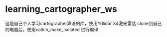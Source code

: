 # learning_cartographer_ws
这是自己个人学习cartographer算法的库，使用Ydlidar X4激光雷达
clone到自己的电脑后。使用catkin_make_isolated 进行编译

